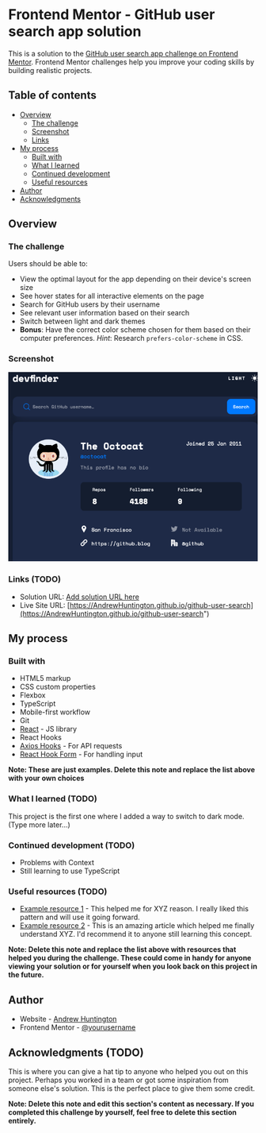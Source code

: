 # Frontend Mentor - GitHub user search app solution

This is a solution to the [GitHub user search app challenge on Frontend Mentor](https://www.frontendmentor.io/challenges/github-user-search-app-Q09YOgaH6). Frontend Mentor challenges help you improve your coding skills by building realistic projects.

## Table of contents

- [Overview](#overview)
  - [The challenge](#the-challenge)
  - [Screenshot](#screenshot)
  - [Links](#links)
- [My process](#my-process)
  - [Built with](#built-with)
  - [What I learned](#what-i-learned)
  - [Continued development](#continued-development)
  - [Useful resources](#useful-resources)
- [Author](#author)
- [Acknowledgments](#acknowledgments)

## Overview

### The challenge

Users should be able to:

- View the optimal layout for the app depending on their device's screen size
- See hover states for all interactive elements on the page
- Search for GitHub users by their username
- See relevant user information based on their search
- Switch between light and dark themes
- **Bonus**: Have the correct color scheme chosen for them based on their computer preferences. _Hint_: Research `prefers-color-scheme` in CSS.

### Screenshot

![devfinder](./src/assets/Screenshot.png)

### Links (TODO)

- Solution URL: [Add solution URL here](https://your-solution-url.com)
- Live Site URL: [https://AndrewHuntington.github.io/github-user-search](https://AndrewHuntington.github.io/github-user-search")

## My process

### Built with

- HTML5 markup
- CSS custom properties
- Flexbox
- TypeScript
- Mobile-first workflow
- Git
- [React](https://reactjs.org/) - JS library
- React Hooks
- [Axios Hooks](https://github.com/simoneb/axios-hooks) - For API requests
- [React Hook Form](https://react-hook-form.com/) - For handling input

**Note: These are just examples. Delete this note and replace the list above with your own choices**

### What I learned (TODO)

This project is the first one where I added a way to switch to dark mode. (Type more later...)

### Continued development (TODO)

- Problems with Context
- Still learning to use TypeScript

### Useful resources (TODO)

- [Example resource 1](https://www.example.com) - This helped me for XYZ reason. I really liked this pattern and will use it going forward.
- [Example resource 2](https://www.example.com) - This is an amazing article which helped me finally understand XYZ. I'd recommend it to anyone still learning this concept.

**Note: Delete this note and replace the list above with resources that helped you during the challenge. These could come in handy for anyone viewing your solution or for yourself when you look back on this project in the future.**

## Author

- Website - [Andrew Huntington](https://www.AndrewHuntington.com)
- Frontend Mentor - [@yourusername](https://www.frontendmentor.io/profile/yourusername)

## Acknowledgments (TODO)

This is where you can give a hat tip to anyone who helped you out on this project. Perhaps you worked in a team or got some inspiration from someone else's solution. This is the perfect place to give them some credit.

**Note: Delete this note and edit this section's content as necessary. If you completed this challenge by yourself, feel free to delete this section entirely.**
